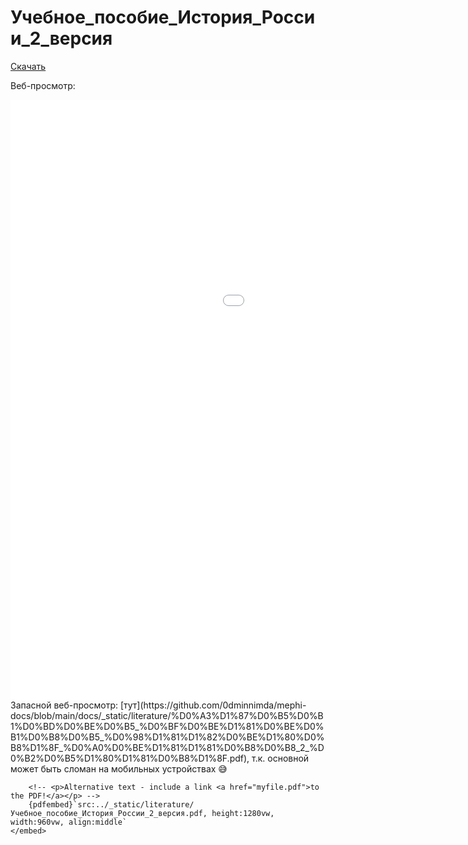 # Учебное_пособие_История_России_2_версия

[Скачать](../_static/literature/Учебное_пособие_История_России_2_версия.pdf)

Веб-просмотр:

<object data="../_static/literature/Учебное_пособие_История_России_2_версия.pdf" width="1280vw" height="960vw" type="application/pdf">
    <embed src= "../_static/literature/Учебное_пособие_История_России_2_версия.pdf" width= "1280vw" height= "960vw" type="application/pdf">
        Запасной веб-просмотр: [тут](https://github.com/0dminnimda/mephi-docs/blob/main/docs/_static/literature/%D0%A3%D1%87%D0%B5%D0%B1%D0%BD%D0%BE%D0%B5_%D0%BF%D0%BE%D1%81%D0%BE%D0%B1%D0%B8%D0%B5_%D0%98%D1%81%D1%82%D0%BE%D1%80%D0%B8%D1%8F_%D0%A0%D0%BE%D1%81%D1%81%D0%B8%D0%B8_2_%D0%B2%D0%B5%D1%80%D1%81%D0%B8%D1%8F.pdf), т.к. основной может быть сломан на мобильных устройствах 😅

        <!-- <p>Alternative text - include a link <a href="myfile.pdf">to the PDF!</a></p> -->
        {pdfembed}`src:../_static/literature/Учебное_пособие_История_России_2_версия.pdf, height:1280vw, width:960vw, align:middle`
    </embed>
</object>
